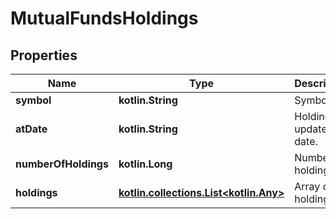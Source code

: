 
# MutualFundsHoldings

## Properties
Name | Type | Description | Notes
------------ | ------------- | ------------- | -------------
**symbol** | **kotlin.String** | Symbol. |  [optional]
**atDate** | **kotlin.String** | Holdings update date. |  [optional]
**numberOfHoldings** | **kotlin.Long** | Number of holdings. |  [optional]
**holdings** | [**kotlin.collections.List&lt;kotlin.Any&gt;**](kotlin.Any.md) | Array of holdings. |  [optional]




